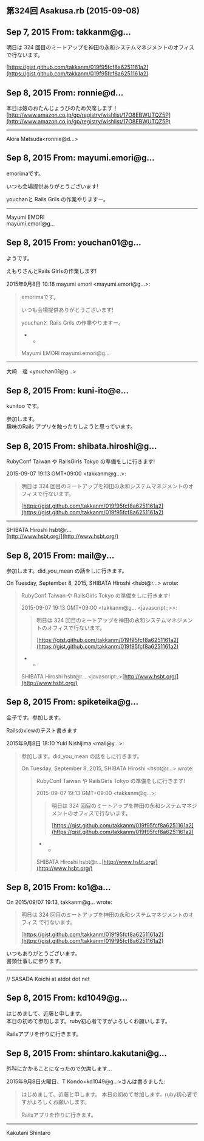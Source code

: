 ## 第324回 Asakusa.rb (2015-09-08)

## Sep 7, 2015 From: takkanm@g...

明日は 324 回目のミートアップを神田の永和システムマネジメントのオフィスで行ないます。

[https://gist.github.com/takkanm/019f95fcf8a6251161a2](https://gist.github.com/takkanm/019f95fcf8a6251161a2)

## Sep 8, 2015 From: ronnie@d...

本日は娘のおたんじょうびのため欠席します！  
[http://www.amazon.co.jp/gp/registry/wishlist/17O8EBWUTQZ5P](http://www.amazon.co.jp/gp/registry/wishlist/17O8EBWUTQZ5P)

* * *

Akira Matsuda\<ronnie@d...\>

## Sep 8, 2015 From: mayumi.emori@g...

emorimaです。

いつも会場提供ありがとうございます!

youchanと Rails Grils の作業やりますー。

* * *

Mayumi EMORI  
mayumi.emori@g...

## Sep 8, 2015 From: youchan01@g...

ようです。

えもりさんとRails GIrlsの作業します!

2015年9月8日 10:18 mayumi emori \<mayumi.emori@g...\>:

> emorimaです。
> 
> いつも会場提供ありがとうございます!
> 
> youchanと Rails Grils の作業やりますー。
> 
> - -
> 
> Mayumi EMORI mayumi.emori@g...
* * *

大崎　瑶 \<youchan01@g...\>

## Sep 8, 2015 From: kuni-ito@e...

kunitoo です。

参加します。  
趣味のRails アプリを触ったりしようと思っています。

## Sep 8, 2015 From: shibata.hiroshi@g...

RubyConf Taiwan や RailsGirls Tokyo の準備をしに行きます!

2015-09-07 19:13 GMT+09:00 \<takkanm@g...\>:

> 明日は 324 回目のミートアップを神田の永和システムマネジメントのオフィスで行ないます。
> 
> [https://gist.github.com/takkanm/019f95fcf8a6251161a2](https://gist.github.com/takkanm/019f95fcf8a6251161a2)
* * *

SHIBATA Hiroshi hsbt@r...  
[http://www.hsbt.org/](http://www.hsbt.org/)

## Sep 8, 2015 From: mail@y...

参加します。did\_you\_mean の話をしに行きます。

On Tuesday, September 8, 2015, SHIBATA Hiroshi \<hsbt@r...\> wrote:

> RubyConf Taiwan や RailsGirls Tokyo の準備をしに行きます!
> 
> 2015-09-07 19:13 GMT+09:00 \<takkanm@g... \<javascript:;\>\>:
> 
> > 明日は 324 回目のミートアップを神田の永和システムマネジメントのオフィスで行ないます。
> > 
> > [https://gist.github.com/takkanm/019f95fcf8a6251161a2](https://gist.github.com/takkanm/019f95fcf8a6251161a2)
> - -
> 
> SHIBATA Hiroshi hsbt@r... \<javascript:;\>[http://www.hsbt.org/](http://www.hsbt.org/)
## Sep 8, 2015 From: spiketeika@g...

金子です。参加します。

Railsのviewのテスト書きます

2015年9月8日 18:10 Yuki Nishijima \<mail@y...\>:

> 参加します。did\_you\_mean の話をしに行きます。
> 
> On Tuesday, September 8, 2015, SHIBATA Hiroshi \<hsbt@r...\> wrote:
> 
> > RubyConf Taiwan や RailsGirls Tokyo の準備をしに行きます!
> > 
> > 2015-09-07 19:13 GMT+09:00 \<takkanm@g...\>:
> > 
> > > 明日は 324 回目のミートアップを神田の永和システムマネジメントのオフィスで行ないます。
> > > 
> > > [https://gist.github.com/takkanm/019f95fcf8a6251161a2](https://gist.github.com/takkanm/019f95fcf8a6251161a2)
> > - -
> > 
> > SHIBATA Hiroshi hsbt@r...[http://www.hsbt.org/](http://www.hsbt.org/)
## Sep 8, 2015 From: ko1@a...

On 2015/09/07 19:13, takkanm@g... wrote:

> 明日は 324 回目のミートアップを神田の永和システムマネジメントのオフィス で行ないます。
> 
> [https://gist.github.com/takkanm/019f95fcf8a6251161a2](https://gist.github.com/takkanm/019f95fcf8a6251161a2)

いつもありがとうございます。  
書類仕事しに参ります。

* * *

// SASADA Koichi at atdot dot net

## Sep 8, 2015 From: kd1049@g...

はじめまして、近藤と申します。  
本日の初めて参加します。ruby初心者ですがよろしくお願いします。

Railsアプリを作りに行きます。

## Sep 8, 2015 From: shintaro.kakutani@g...

外科にかかることになったので欠席します…

2015年9月8日火曜日、T Kondo\<kd1049@g...\>さんは書きました:

> はじめまして、近藤と申します。 本日の初めて参加します。ruby初心者ですがよろしくお願いします。
> 
> Railsアプリを作りに行きます。
* * *

Kakutani Shintaro

